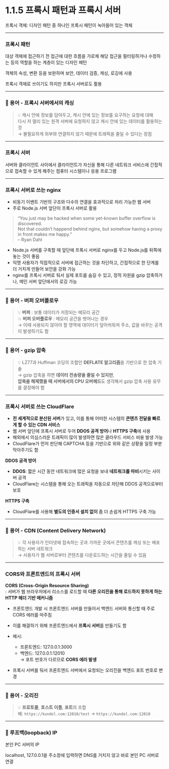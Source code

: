 # 1.1.5 프록시 패턴과 프록시 서버

프록시 객체: 디자인 패턴 중 하나인 프록시 패턴이 녹아들어 있는 객체

---

### 프록시 패턴

대상 객체에 접근하기 전 접근에 대한 흐름을 가로채 해당 접근을 필터링하거나 수정하는 등의 역할을 하는 계층이 있는 디자인 패턴

객체의 속성, 변환 등을 보완하며 보안, 데이터 검증, 캐싱, 로깅에 사용

프록시 객체로 쓰이기도 하지만 프록시 서버로도 활용

---

### 📖 용어 - 프록시 서버에서의 캐싱

> 💡 캐시 안에 정보를 담아두고, 캐시 안에 있는 정보를 요구하는 요청에 대해  
> 다시 저 멀리 있는 원격 서버에 요청하지 않고 캐시 안에 있는 데이터를 활용하는 것  
> → 불필요하게 외부와 연결하지 않기 때문에 트래픽을 줄일 수 있다는 장점

---

### 프록시 서버

서버와 클라이언트 사이에서 클라이언트가 자신을 통해 다른 네트워크 서비스에 간접적으로 접속할 수 있게 해주는 컴퓨터 시스템이나 응용 프로그램

---

### 프록시 서버로 쓰는 nginx

- 비동기 이벤트 기반의 구조와 다수의 연결을 효과적으로 처리 가능한 웹 서버  
- 주로 Node.js 서버 앞단이 프록시 서버로 활용  

> “You just may be hacked when some yet-known buffer overflow is discovered.  
> Not that couldn’t happend behind nginx, but somehow having a proxy in front makes me happy.”  
> – Ryan Dahl

- Node.js 서버를 구축할 때 앞단에 프록시 서버로 nginx를 두고 Node.js를 뒤쪽에 놓는 것이 좋음  
- 익명 사용자가 직접적으로 서버에 접근하는 것을 차단하고, 간접적으로 한 단계를 더 거치게 만들어 보안을 강화 가능  
- nginx를 프록시 서버로 둬서 실제 포트를 숨길 수 있고, 정적 자원을 gzip 압축하거나, 메인 서버 앞단에서의 로깅 가능

---

### 📖 용어 - 버퍼 오버플로우

> 💡 **버퍼** : 보통 데이터가 저장되는 메모리 공간  
> 💥 **버퍼 오버플로우** : 메모리 공간을 벗어나는 경우  
> → 이때 사용되지 않아야 할 영역에 데이터가 덮어씌워져 주소, 값을 바꾸는 공격이 발생하기도 함

---

### 📖 용어 - gzip 압축

> 💡 LZ77과 Huffman 코딩의 조합인 **DEFLATE 알고리즘**을 기반으로 한 압축 기술  
> → gzip 압축을 하면 **데이터 전송량을 줄일 수 있지만**,  
> **압축을 해제했을 때 서버에서의 CPU 오버헤드**도 생각해서 gzip 압축 사용 유무를 결정해야 함

---

### 프록시 서버로 쓰는 CloudFlare

- **전 세계적으로 분산된 서버**가 있고, 이를 통해 어떠한 시스템의 **콘텐츠 전달을 빠르게 할 수 있는 CDN 서비스**
- 웹 서버 앞단에 프록시 서버로 두어 **DDOS 공격 방어**나 **HTTPS 구축**에 사용
- 해외에서 의심스러운 트래픽이 많이 발생하면 많은 클라우드 서비스 비용 발생 가능
- CloudFlare가 먼저 판단해 CAPTCHA 등을 기반으로 위와 같은 상황을 일정 부분 막아주기도 함

**DDOS 공격 방어**
- **DDOS**: 짧은 시간 동안 네트워크에 많은 요청을 보내 **네트워크를 마비**시키는 사이버 공격  
- CloudFlare는 시스템을 통해 오는 트래픽을 자동으로 차단해 DDOS 공격으로부터 보호

**HTTPS 구축**
- CloudFlare를 사용해 **별도의 인증서 설치 없이** 좀 더 손쉽게 HTTPS 구축 가능

---

### 📖 용어 - CDN (Content Delivery Network)

> 💡 각 사용자가 인터넷에 접속하는 곳과 가까운 곳에서 콘텐츠를 캐싱 또는 배포하는 서버 네트워크  
> → 사용자가 웹 서버로부터 콘텐츠를 다운로드하는 시간을 줄일 수 있음

---

### CORS와 프론트엔드의 프록시 서버

**CORS (Cross-Origin Resource Sharing)**  
: 서버가 웹 브라우저에서 리소스를 로드할 때 **다른 오리진을 통해 로드하지 못하게 하는 HTTP 헤더 기반 메커니즘**

- 프론트엔드 개발 시 프론트엔드 서버를 만들어서 백엔드 서버와 통신할 때 주로 CORS 에러를 마주침  
- 이를 해결하기 위해 프론트엔드에서 **프록시 서버**를 만들기도 함  
- 예시:
  - 프론트엔드: 127.0.0.1:3000  
  - 백엔드: 127.0.0.1:12010  
  → 포트 번호가 다르므로 **CORS 에러 발생**

- 프록시 서버를 둬서 프론트엔드 서버에서 요청되는 오리진을 백엔드 포트 번호로 변경

---

### 📖 용어 - 오리진

> 💡 **프로토콜**, **호스트 이름**, **포트**의 조합  
> 예: `https://kundol.com:12010/test` → `https://kundol.com:12010`

---

### 📖 루프백(loopback) IP

본인 PC 서버의 IP

localhost, 127.0.0.1을 주소창에 입력하면 DNS를 거치지 않고 바로 본인 PC 서버로 연결
